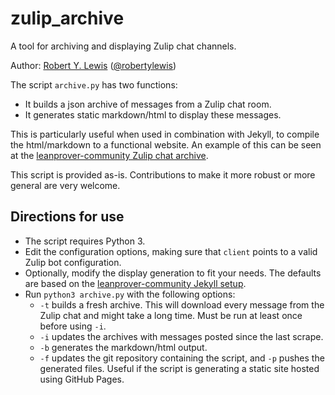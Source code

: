 # zulip_archive
A tool for archiving and displaying Zulip chat channels.

Author: [Robert Y. Lewis](https://robertylewis.com/) ([@robertylewis](https://github.com/robertylewis))

The script `archive.py` has two functions:
* It builds a json archive of messages from a Zulip chat room.
* It generates static markdown/html to display these messages.

This is particularly useful when used in combination with Jekyll, to compile the html/markdown to a functional website. An example of this can be seen at the [leanprover-community Zulip chat archive](https://leanprover-community.github.io/archive/).

This script is provided as-is. Contributions to make it more robust or more general are very welcome.

## Directions for use

* The script requires Python 3.
* Edit the configuration options, making sure that `client` points to a valid Zulip bot configuration.
* Optionally, modify the display generation to fit your needs. The defaults are based on the [leanprover-community Jekyll setup](https://github.com/leanprover-community/leanprover-community.github.io).
* Run `python3 archive.py` with the following options:
  * `-t` builds a fresh archive. This will download every message from the Zulip chat and might take a long time. Must be run at least once before using `-i`.
  * `-i` updates the archives with messages posted since the last scrape.
  * `-b` generates the markdown/html output.
  * `-f` updates the git repository containing the script, and `-p` pushes the generated files. Useful if the script is generating a static site hosted using GitHub Pages.